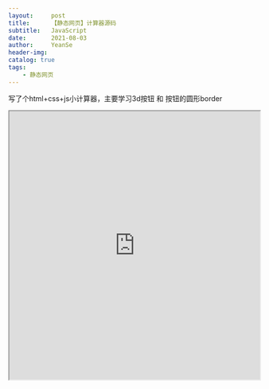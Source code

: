 ```yaml
---
layout:     post
title:      【静态网页】计算器源码
subtitle:   JavaScript
date:       2021-08-03
author:     YeanSe
header-img: 
catalog: true
tags:
    - 静态网页
---
```

写了个html+css+js小计算器，主要学习3d按钮 和 按钮的圆形border

<html>
	<head>
		<meta charset="utf-8" />
		<meta name="viewport" content="width=device-width,initial-scale=1.0,maximum-scale=1.0,minimum-scale=1.0,user-scalable=no">
	</head>
	<body>
		<iframe width="100%" height="540px" src="https://a1730214056.github.io/files/calculator/calculator.html"></iframe>
	</body>
</html>